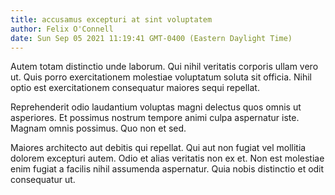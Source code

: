 ```yaml
---
title: accusamus excepturi at sint voluptatem
author: Felix O'Connell
date: Sun Sep 05 2021 11:19:41 GMT-0400 (Eastern Daylight Time)
---
```

Autem totam distinctio unde laborum. Qui nihil veritatis corporis ullam vero ut. Quis porro exercitationem molestiae voluptatum soluta sit officia. Nihil optio est exercitationem consequatur maiores sequi repellat.

 Reprehenderit odio laudantium voluptas magni delectus quos omnis ut asperiores. Et possimus nostrum tempore animi culpa aspernatur iste. Magnam omnis possimus. Quo non et sed.

 Maiores architecto aut debitis qui repellat. Qui aut non fugiat vel mollitia dolorem excepturi autem. Odio et alias veritatis non ex et. Non est molestiae enim fugiat a facilis nihil assumenda aspernatur. Quia nobis distinctio et odit consequatur ut.
